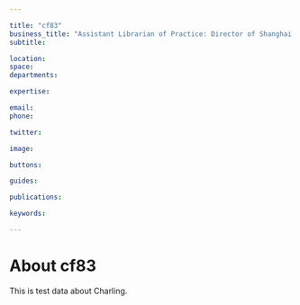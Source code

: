 ```yaml
---

title: "cf83"
business_title: "Assistant Librarian of Practice: Director of Shanghai Library"
subtitle: 

location: 
space: 
departments:

expertise:

email: 
phone: 

twitter: 

image: 

buttons:

guides:

publications:

keywords:

---
```


# About cf83

This is test data about Charling.
